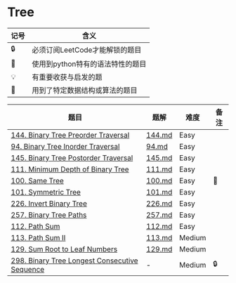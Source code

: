 # Tree

| 记号 | 含义 |
| ---- | ---- |
| 🔒 | 必须订阅LeetCode才能解锁的题目 |
| 🐲 | 使用到python特有的语法特性的题目 |
| 💡 | 有重要收获与启发的题 |
| 📡 | 用到了特定数据结构或算法的题目 |

| 题目 | 题解 | 难度 | 备注 |
| ---- | ---- | ---- | ---- |
| [144. Binary Tree Preorder Traversal](https://leetcode.com/problems/binary-tree-preorder-traversal/) | [144.md](../solutions/144.md) | Easy | |
| [94. Binary Tree Inorder Traversal](https://leetcode.com/problems/binary-tree-inorder-traversal/) | [94.md](../solutions/94.md) | Easy | |
| [145. Binary Tree Postorder Traversal](https://leetcode.com/problems/binary-tree-postorder-traversal/) | [145.md](../solutions/145.md) | Easy | |
| [111. Minimum Depth of Binary Tree](https://leetcode.com/problems/minimum-depth-of-binary-tree/) | [111.md](../solutions/111.md) | Easy | |
| [100. Same Tree](https://leetcode.com/problems/same-tree/) | [100.md](../solutions/100.md) | Easy | 📡 |
| [101. Symmetric Tree](https://leetcode.com/problems/symmetric-tree/) | [101.md](../solutions/101.md) | Easy | |
| [226. Invert Binary Tree](https://leetcode.com/problems/invert-binary-tree/) | [226.md](../solutions/226.md) | Easy | |
| [257. Binary Tree Paths](https://leetcode.com/problems/binary-tree-paths/) | [257.md](../solutions/257.md) | Easy | |
| [112. Path Sum](https://leetcode.com/problems/path-sum/) | [112.md](../solutions/112.md) | Easy | |
| [113. Path Sum II](https://leetcode.com/problems/path-sum-ii/) | [113.md](../solutions/113.md) | Medium | |
| [129. Sum Root to Leaf Numbers](https://leetcode.com/problems/sum-root-to-leaf-numbers/) | [129.md](../solutions/129.md) | Medium | |
| [298. Binary Tree Longest Consecutive Sequence](https://leetcode.com/problems/binary-tree-longest-consecutive-sequence/) | - | Medium | 🔒 |
